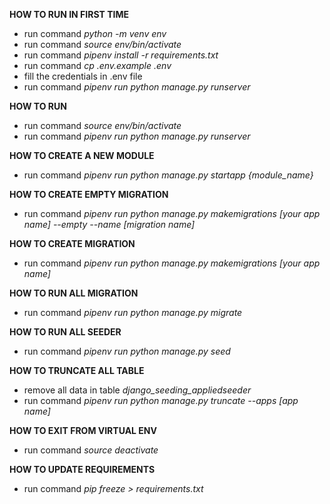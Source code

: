 **HOW TO RUN IN FIRST TIME**
- run command *python -m venv env*
- run command *source env/bin/activate*
- run command *pipenv install -r requirements.txt*
- run command *cp .env.example .env*
- fill the credentials in .env file
- run command *pipenv run python manage.py runserver*

**HOW TO RUN**
- run command *source env/bin/activate*
- run command *pipenv run python manage.py runserver*

**HOW TO CREATE A NEW MODULE**
- run command *pipenv run python manage.py startapp {module_name}*

**HOW TO CREATE EMPTY MIGRATION**
- run command *pipenv run python manage.py makemigrations [your app name] --empty --name [migration name]*

**HOW TO CREATE MIGRATION**
- run command *pipenv run python manage.py makemigrations [your app name]*

**HOW TO RUN ALL MIGRATION**
- run command *pipenv run python manage.py migrate*

**HOW TO RUN ALL SEEDER**
- run command *pipenv run python manage.py seed*

**HOW TO TRUNCATE ALL TABLE**
- remove all data in table *django_seeding_appliedseeder*
- run command *pipenv run python manage.py truncate --apps [app name]*

**HOW TO EXIT FROM VIRTUAL ENV**
- run command *source deactivate*

**HOW TO UPDATE REQUIREMENTS**
- run command *pip freeze > requirements.txt*